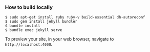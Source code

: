 ### How to build locally

	$ sudo apt-get install ruby ruby-v build-essential dh-autoreconf
	$ sudo gem install jekyll bundler
	$ bundle install
	$ bundle exec jekyll serve

To preview your site, in your web browser, navigate to `http://localhost:4000`.
